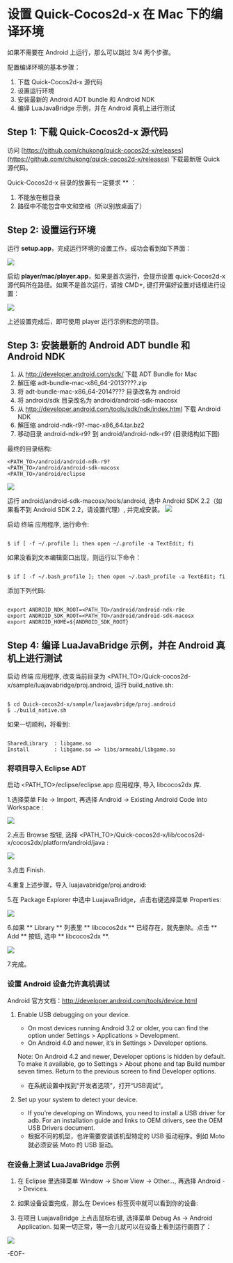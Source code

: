 # 设置 Quick-Cocos2d-x 在 Mac 下的编译环境 #

如果不需要在 Android 上运行，那么可以跳过 3/4 两个步骤。

配置编译环境的基本步骤：

1. 下载 Quick-Cocos2d-x 源代码
2. 设置运行环境
3. 安装最新的 Android ADT bundle 和 Android NDK
4. 编译 LuaJavaBridge 示例，并在 Android 真机上进行测试


## Step 1: 下载 Quick-Cocos2d-x 源代码 ##

访问 [https://github.com/chukong/quick-cocos2d-x/releases](https://github.com/chukong/quick-cocos2d-x/releases) 下载最新版 Quick 源代码。

Quick-Cocos2d-x 目录的放置有一定要求 ** ：

1. 不能放在根目录
2. 路径中不能包含中文和空格（所以别放桌面了）



## Step 2: 设置运行环境

运行 **setup.app**，完成运行环境的设置工作，成功会看到如下界面：

![](res/howto_setup_development_environment_mac_00.png)



启动 **player/mac/player.app**，如果是首次运行，会提示设置 quick-Cocos2d-x 源代码所在路径。如果不是首次运行，请按 CMD+, 键打开偏好设置对话框进行设置：

![](res/howto_setup_development_environment_mac_01.png)

上述设置完成后，即可使用 player 运行示例和您的项目。



## Step 3: 安装最新的 Android ADT bundle 和 Android NDK ##

1. 从 http://developer.android.com/sdk/ 下载 ADT Bundle for Mac
2. 解压缩 adt-bundle-mac-x86_64-2013????.zip
3. 将 adt-bundle-mac-x86_64-2014???? 目录改名为 android
4. 将 android/sdk 目录改名为 android/android-sdk-macosx
5. 从 http://developer.android.com/tools/sdk/ndk/index.html 下载 Android NDK
6. 解压缩 android-ndk-r9?-mac-x86_64.tar.bz2
7. 移动目录 android-ndk-r9? 到 android/android-ndk-r9?   (目录结构如下图)

最终的目录结构:

	<PATH_TO>/android/android-ndk-r9?
	<PATH_TO>/android/android-sdk-macosx
	<PATH_TO>/android/eclipse

![](res/howto_setup_development_environment_mac_02.png)


运行 android/android-sdk-macosx/tools/android, 选中 Android SDK 2.2（如果看不到 Android SDK 2.2，请设置代理）, 并完成安装。
![](res/howto_setup_development_environment_mac_03.png)



启动 终端 应用程序, 运行命令:

```

$ if [ -f ~/.profile ]; then open ~/.profile -a TextEdit; fi

```


如果没看到文本编辑窗口出现，则运行以下命令：

```

$ if [ -f ~/.bash_profile ]; then open ~/.bash_profile -a TextEdit; fi

```

添加下列代码:

```

export ANDROID_NDK_ROOT=<PATH_TO>/android/android-ndk-r8e
export ANDROID_SDK_ROOT=<PATH_TO>/android/android-sdk-macosx
export ANDROID_HOME=${ANDROID_SDK_ROOT}

```



## Step 4: 编译 LuaJavaBridge 示例，并在 Android 真机上进行测试 ##

启动 终端 应用程序, 改变当前目录为 <PATH_TO>/Quick-cocos2d-x/sample/luajavabridge/proj.android, 运行 build_native.sh:

```

$ cd Quick-cocos2d-x/sample/luajavabridge/proj.android
$ ./build_native.sh

```


如果一切顺利，将看到:

```

SharedLibrary  : libgame.so
Install        : libgame.so => libs/armeabi/libgame.so

```

### 将项目导入 Eclipse ADT ###

启动 <PATH_TO>/eclipse/eclipse.app 应用程序, 导入 libcocos2dx 库.

1.选择菜单 File -> Import, 再选择 Android -> Existing Android Code Into Workspace :

![](res/howto_setup_development_environment_mac_05.png)

2.点击 Browse 按钮, 选择 <PATH_TO>/Quick-cocos2d-x/lib/cocos2d-x/cocos2dx/platform/android/java :

![](res/howto_setup_development_environment_mac_06.png)

3.点击 Finish.

4.重复上述步骤，导入 luajavabridge/proj.android:

5.在 Package Explorer 中选中 LuajavaBridge，点击右键选择菜单 Properties:

![](res/howto_setup_development_environment_mac_07.png)

6.如果 ** Library ** 列表里 ** libcocos2dx ** 已经存在，就先删除。点击 ** Add ** 按钮, 选中 ** libcocos2dx **.

![](res/howto_setup_development_environment_mac_08.png)

7.完成。

### 设置 Android 设备允许真机调试 ###

Android 官方文档：http://developer.android.com/tools/device.html

1. Enable USB debugging on your device.
	* On most devices running Android 3.2 or older, you can find the option under Settings > Applications > Development.
	* On Android 4.0 and newer, it’s in Settings > Developer options.

	Note: On Android 4.2 and newer, Developer options is hidden by default. To make it available, go to Settings > About phone and tap Build number seven times. Return to the previous screen to find Developer options.
	* 在系统设置中找到“开发者选项”，打开“USB调试”。
2. Set up your system to detect your device.
	* If you’re developing on Windows, you need to install a USB driver for adb. For an installation guide and links to OEM drivers, see the OEM USB Drivers document.
	* 根据不同的机型，也许需要安装该机型特定的 USB 驱动程序。例如 Moto 就必须安装 Moto 的 USB 驱动。

### 在设备上测试 LuaJavaBridge 示例 ###

1. 在 Eclipse 里选择菜单 Window -> Show View -> Other…, 再选择 Android -> Devices.

2. 如果设备设置完成，那么在 Devices 标签页中就可以看到你的设备:

3. 在项目 LuajavaBridge 上点击鼠标右键, 选择菜单 Debug As -> Android Application. 如果一切正常，等一会儿就可以在设备上看到运行画面了：

![](res/howto_setup_development_environment_mac_09.png)

\-EOF\-
